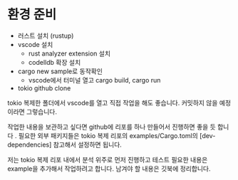 # 환경 준비

* 러스트 설치 (rustup)
* vscode 설치
  * rust analyzer extension 설치
  * codelldb 확장 설치
* cargo new sample로 동작확인&#x20;
  * vscode에서 터미널 열고 cargo build, cargo run&#x20;
* tokio github clone&#x20;

tokio 복제한 폴더에서 vscode를 열고 직접 작업을 해도 좋습니다. 
커밋하지 않을 예정이라면 그렇습니다.

작업한 내용을 보관하고 싶다면 github에 리포를 하나 만들어서 진행하면 좋을 듯 합니다 . 
필요한 외부 패키지들은 tokio 복제 리포의 examples/Cargo.toml의 \[dev-dependencies] 참고해서 설정하면 됩니다.

저는 tokio 복제 리포 내에서 분석 위주로 먼저 진행하고 테스트 필요한 내용은 
example을 추가해서 작업하려고 합니다. 남겨야 할 내용은 깃북에 정리합니다.

